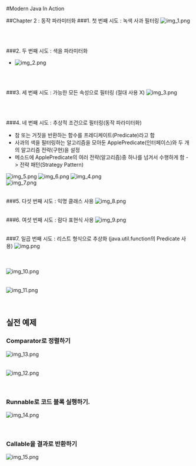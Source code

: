 #Modern Java In Action 

##Chapter 2 : 동작 파라미터화
###1. 첫 번째 시도 : 녹색 사과 필터링
  ![img_1.png](../image/img.png)

<br/><br/>

###2. 두 번째 시도 : 색을 파라미터화
- ![img_2.png](../image/img_2.png)

<br/><br/>

###3. 세 번째 시도 : 가능한 모든 속성으로 필터링 (절대 사용 X)
![img_3.png](../image/img_3.png)

<br/><br/>

###4. 네 번째 시도 : 추상적 조건으로 필터링(동작 파라미터화)
  - 참 또는 거짓을 반환하는 함수를 프레디케이트(Predicate)라고 함
  - 사과의 색을 필터링하는 알고리즘을 모아둔 ApplePredicate(인터페이스)와 두 개의 알고리즘 전략(구현)을 설정
  - 메소드에 ApplePredicate의 여러 전략(알고리즘)중 하나를 넘겨서 수행하게 함 -> 전략 패턴(Strategy Pattern)

  ![img_5.png](../image/img_5.png)
![img_6.png](../image/img_6.png)
![img_4.png](../image/img_4.png)
  <br/>
![img_7.png](../image/img_7.png)
<br/><br/>

###5. 다섯 번째 시도 : 익명 클래스 사용
![img_8.png](../image/img_8.png)
<br/><br/>

###6. 여섯 번째 시도 : 람다 표현식 사용
![img_9.png](../image/img_9.png)
<br/><br/>

###7. 일곱 번째 시도 : 리스트 형식으로 추상화 (java.util.function의 Predicate 사용)
![img.png](../image/img.png)
<br/><br/><br/><br/>
![img_10.png](../image/img_10.png)
<br/><br/><br/>
![img_11.png](../image/img_11.png)
<br/><br/><br/>

## 실전 예제
### Comparator로 정렬하기
![img_13.png](../image/img_13.png)
<br/><br/><br/>
![img_12.png](../image/img_12.png)
<br/><br/><br/>
### Runnable로 코드 블록 실행하기.
![img_14.png](../image/img_14.png)
<br/><br/><br/>
### Callable을 결과로 반환하기
![img_15.png](../image/img_15.png)
<br/><br/><br/>
